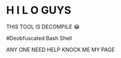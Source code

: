 #  H I L O GUYS 

THIS TOOL IS DECOMPILE 😂

#Deobfuscated Bash Shell


ANY ONE NEED HELP KNOCK ME MY PAGE 
